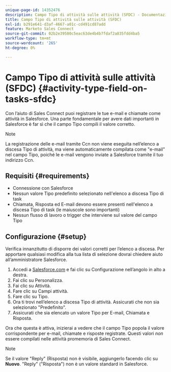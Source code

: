 ```yaml
---
unique-page-id: 14352476
description: Campo Tipo di attività sulle attività (SFDC) - Documentazione di Marketo - Documentazione del prodotto
title: Campo Tipo di attività sulle attività (SFDC)
exl-id: b291e641-d3af-4667-a01c-cd491cd87add
feature: Marketo Sales Connect
source-git-commit: 02b2e39580c5eac63de4b4b7fdaf2a835fdd4ba5
workflow-type: tm+mt
source-wordcount: '265'
ht-degree: 0%

---
```


# Campo Tipo di attività sulle attività (SFDC) {#activity-type-field-on-tasks-sfdc}

Con l’aiuto di Sales Connect puoi registrare le tue e-mail e chiamate come attività in Salesforce. Una parte fondamentale per avere dati importanti in Salesforce è far sì che il campo Tipo compili il valore corretto.

>[!NOTE]
>
>La registrazione delle e-mail tramite Ccn non viene eseguita nell’elenco a discesa Tipo di attività, ma viene automaticamente compilata come &quot;e-mail&quot; nel campo Tipo, poiché le e-mail vengono inviate a Salesforce tramite il tuo indirizzo Ccn.

## Requisiti {#requirements}

* Connessione con Salesforce
* Nessun valore Tipo predefinito selezionato nell&#39;elenco a discesa Tipo di task
* Chiamata, Risposta ed E-mail devono essere presenti nell&#39;elenco a discesa Tipo di task (le maiuscole sono importanti)
* Nessun flusso di lavoro o trigger che interviene sul valore del campo Tipo

## Configurazione {#setup}

Verifica innanzitutto di disporre dei valori corretti per l’elenco a discesa. Per apportare qualsiasi modifica alla tua lista di selezione dovrai chiedere aiuto all’amministratore Salesforce.

1. Accedi a [Salesforce.com](https://salesforce.com) e fai clic su Configurazione nell’angolo in alto a destra.
1. Fai clic su Personalizza.
1. Fai clic su Attività.
1. Fare clic su Campi attività.
1. Fare clic su Tipo.
1. Ora ti trovi nell’elenco a discesa Tipo di attività. Assicurati che non sia selezionato &quot;Predefinito&quot;.
1. Assicurati che sia elencato un valore Tipo per E-mail, Chiamata e Risposta.

Ora che questa è attiva, inizierai a vedere che il campo Tipo popola il valore corrispondente per e-mail, chiamate e risposte registrate. Questi valori _non_ essere compilati nelle attività promemoria di Sales Connect.

>[!NOTE]
>
>Se il valore &quot;Reply&quot; (Risposta) non è visibile, aggiungerlo facendo clic su **Nuovo**. &quot;Reply&quot; (&quot;Risposta&quot;) non è un valore standard in Salesforce.
